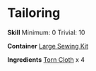 <!-- TITLE: Tattered Cloth Sleeves -->
<!-- SUBTITLE: Sewn together from pieces of torn cloth -->

# Tailoring
**Skill**
Minimum: 0
Trivial: 10

**Container**
[Large Sewing Kit](large-sewing-kit)

**Ingredients**
[Torn Cloth](torn-cloth) x 4